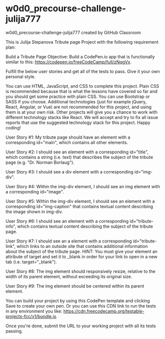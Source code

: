 # w0d0_precourse-challenge-julija777
w0d0_precourse-challenge-julija777 created by GitHub Classroom

This is Julija Stepanova Tribute page Project with the following requirement plan:

Build a Tribute Page
Objective: Build a CodePen.io app that is functionally similar to this: 
https://codepen.io/freeCodeCamp/full/zNqgVx.

Fulfill the below user stories and get all of the tests to pass. Give it your own personal style.

You can use HTML, JavaScript, and CSS to complete this project. 
Plain CSS is recommended because that is what the lessons have covered so far and you should get some practice with plain CSS. 
You can use Bootstrap or SASS if you choose. 
Additional technologies (just for example jQuery, React, Angular, or Vue) are not recommended for this project, and using them is at your own risk.
Other projects will give you a chance to work with different technology stacks like React. 
We will accept and try to fix all issue reports that use the suggested technology stack for this project. Happy coding!

User Story #1: My tribute page should have an element with a corresponding id="main", which contains all other elements.

User Story #2: I should see an element with a corresponding id="title", 
which contains a string (i.e. text) that describes the subject of the tribute page (e.g. "Dr. Norman Borlaug").

User Story #3: I should see a div element with a corresponding id="img-div".

User Story #4: Within the img-div element, I should see an img element with a corresponding id="image".

User Story #5: Within the img-div element, 
I should see an element with a corresponding id="img-caption" that contains textual content describing the image shown in img-div.

User Story #6: I should see an element with a corresponding id="tribute-info", 
which contains textual content describing the subject of the tribute page.

User Story #7: I should see an a element with a corresponding id="tribute-link", 
which links to an outside site that contains additional information about the subject of the tribute page. 
HINT: You must give your element an attribute of target and set it to _blank in order for your link to open in a new tab (i.e. target="_blank").

User Story #8: The img element should responsively resize, relative to the width of its parent element, without exceeding its original size.

User Story #9: The img element should be centered within its parent element.

You can build your project by using this CodePen template and clicking Save to create your own pen. Or you can use this CDN link to run the tests in any environment you like: https://cdn.freecodecamp.org/testable-projects-fcc/v1/bundle.js.

Once you're done, submit the URL to your working project with all its tests passing.
